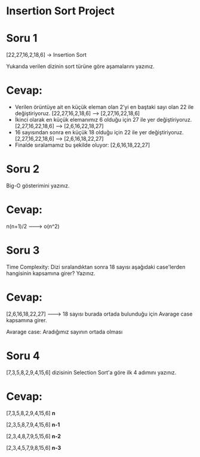 <h1> Insertion Sort Project</h1> 
<h1>Soru 1 </h1> 
<p> [22,27,16,2,18,6] -> Insertion Sort </p>
<p> Yukarıda verilen dizinin sort türüne göre aşamalarını yazınız.</p>
<h1> Cevap: </h1> 
<ul>  
<li> Verilen örüntüye ait en küçük eleman olan 2'yi en baştaki sayı olan 22 ile değiştiriyoruz. [22,27,16,2,18,6] -->  [2,27,16,22,18,6] </li>
<li> İkinci olarak en küçük elemanımız 6 olduğu için 27 ile yer değiştiriyoruz. [2,27,16,22,18,6] -->  [2,6,16,22,18,27] </li>
<li> 16 sayısından sonra en küçük 18 olduğu için 22 ile yer değiştiriyoruz. [2,27,16,22,18,6] -->  [2,6,16,18,22,27] </li>
<li> Finalde sıralamamız bu şekilde oluyor: [2,6,16,18,22,27] </li>
</ul> 
<h1> Soru 2 </h1>
<p> Big-O gösterimini yazınız. </p>
<h1> Cevap: </h1> 
<p> n(n+1)/2 ---> o(n^2) </p>
<h1> Soru 3 </h1>
<p> Time Complexity: Dizi sıralandıktan sonra 18 sayısı aşağıdaki case'lerden hangisinin kapsamına girer? Yazınız. </p>
<h1> Cevap:</h1> 
<p> [2,6,16,18,22,27] ---> 18 sayısı burada ortada bulunduğu için Avarage case kapsamına girer. </p>
<p> Avarage case:  Aradığımız sayının ortada olması </p>
<h1> Soru 4 </h1>
<p> [7,3,5,8,2,9,4,15,6] dizisinin Selection Sort'a göre ilk 4 adımını yazınız. </p>
<h1> Cevap: </h1> 
<p> [7,3,5,8,2,9,4,15,6] <strong>n</strong></p>
<p> [2,3,5,8,7,9,4,15,6] <strong>n-1</strong></p>
<p> [2,3,4,8,7,9,5,15,6] <strong>n-2</strong></p>
<p> [2,3,4,5,7,9,8,15,6] <strong>n-3</strong></p>



